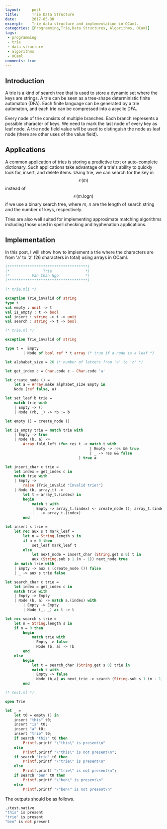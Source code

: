 ```yaml
---
layout:     post
title:      Trie Data Structure 
date:       2017-05-30
excerpt:    Trie data structure and implementation in OCaml.
categories: [Programming,Trie,Data Structures, Algorithms, OCaml]
tags:
 - programming
 - trie
 - data structure
 - algorithms
 - OCaml
comments: true
---
```


## Introduction

A trie is a kind of search tree that is used to store a dynamic set where the keys are strings. A trie can be seen as a tree-shape deterministic finite automaton (DFA). Each finite language can be generated by a trie automaton, and each trie can be compressed into a acyclic DFA. 

Every node of trie consists of multiple branches. Each branch represents a possible character of keys. We need to mark the last node of every key as leaf node. A trie node field value will be used to distinguish the node as leaf node (there are other uses of the value field).

## Applications

A common application of tries is storing a predictive text or auto-complete dictionary. Such applications take advantage of a trie's ability to quickly look for, insert, and delete items. Using trie, we can search for the key in $$\mathcal{O}(m)$$ instead of $$\mathcal{O}(m.\text{log}n)$$ if we use a binary search tree, where $m$, $n$ are the length of search string and the number of keys, respectively.

Tries are also well suited for implementing approximate matching algorithms including those used in spell checking and hyphenation applications.

## Implementation

In this post, I will show how to implement a trie where the characters are from 'a' to 'z' (26 characters in total) using arrays in OCaml.


```ocaml
(************************************)
(*               Trie               *)
(*          Van Chan Ngo            *)
(************************************)

(* trie.mli *)

exception Trie_invalid of string
type t
val empty : unit -> t
val is_empty : t -> bool
val insert : string -> t -> unit
val search : string -> t -> bool

(* trie.ml *)

exception Trie_invalid of string

type t =  Empty 
        | Node of bool ref * t array (* true if a node is a leaf *)

let alphabet_size = 26 (* number of letters from 'a' to 'z' *)

let get_index c = Char.code c - Char.code 'a'

let create_node () = 
	let a = Array.make alphabet_size Empty in
	Node (ref false, a)

let set_leaf b trie = 
	match trie with
	| Empty -> ()
	| Node (rb, _) -> rb := b

let empty () = create_node ()

let is_empty trie = match trie with
	| Empty -> true
	| Node (b, a) ->
		Array.fold_left (fun res t -> match t with 
                                      | Empty -> res && true
                                      | _ -> res && false
                                 ) true a

let insert_char c trie = 
	let index = get_index c in 
	match trie with
	| Empty -> 
		raise (Trie_invalid "Invalid trie!")
	| Node (b, array_t) -> 
		let t = array_t.(index) in 
		begin
			match t with
			| Empty -> array_t.(index) <- create_node (); array_t.(index)
			| _ -> array_t.(index)
		end

let insert s trie = 
	let rec aux s t mark_leaf = 
		let n = String.length s in
		if n = 0 then 
			set_leaf mark_leaf t
		else 
			let next_node = insert_char (String.get s 0) t in 
			aux (String.sub s 1 (n - 1)) next_node true
	in match trie with
	| Empty -> aux s (create_node ()) false
	| _ -> aux s trie false

let search_char c trie =
	let index = get_index c in
	match trie with
	| Empty -> Empty
	| Node (b, a) -> match a.(index) with
		| Empty -> Empty
		| Node (_, _) as t -> t

let rec search s trie = 
	let n = String.length s in
	if n = 0 then
		begin
			match trie with
			| Empty -> false
			| Node (b, a) -> !b
		end
	else
		begin
			let t = search_char (String.get s 0) trie in
			match t with
			| Empty -> false
			| Node (b,a) as next_trie -> search (String.sub s 1 (n - 1)) next_trie
		end

(* test.ml *)

open Trie

let _ = 
	let t0 = empty () in
	insert "this" t0;
	insert "is" t0;
	insert "a" t0;
	insert "trie" t0;
	if search "this" t0 then 
		Printf.printf "\"this\" is present\n"
	else
		Printf.printf "\"this\" is not present\n";
	if search "trie" t0 then 
		Printf.printf "\"trie\" is present\n"
	else
		Printf.printf "\"trie\" is not present\n";
	if search "ben" t0 then 
		Printf.printf "\"ben\" is present\n"
	else
		Printf.printf "\"ben\" is not present\n"
```

The outputs should be as follows.

```ocaml
./test.native
"this" is present
"trie" is present
"ben" is not present
```
